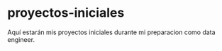 # proyectos-iniciales
Aquí estarán mis proyectos iniciales durante mi preparacion como data engineer.
